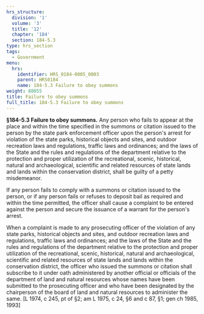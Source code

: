 ```yaml
---
hrs_structure:
  division: '1'
  volume: '3'
  title: '12'
  chapter: '184'
  section: 184-5.3
type: hrs_section
tags:
  - Government
menu:
  hrs:
    identifier: HRS_0184-0005_0003
    parent: HRS0184
    name: 184-5.3 Failure to obey summons
weight: 88055
title: Failure to obey summons
full_title: 184-5.3 Failure to obey summons
---
```

**§184-5.3 Failure to obey summons.** Any person who fails to appear at the place and within the time specified in the summons or citation issued to the person by the state park enforcement officer upon the person's arrest for violation of the state parks, historical objects and sites, and outdoor recreation laws and regulations, traffic laws and ordinances; and the laws of the State and the rules and regulations of the department relative to the protection and proper utilization of the recreational, scenic, historical, natural and archaeological, scientific and related resources of state lands and lands within the conservation district, shall be guilty of a petty misdemeanor.

If any person fails to comply with a summons or citation issued to the person, or if any person fails or refuses to deposit bail as required and within the time permitted, the officer shall cause a complaint to be entered against the person and secure the issuance of a warrant for the person's arrest.

When a complaint is made to any prosecuting officer of the violation of any state parks, historical objects and sites, and outdoor recreation laws and regulations, traffic laws and ordinances; and the laws of the State and the rules and regulations of the department relative to the protection and proper utilization of the recreational, scenic, historical, natural and archaeological, scientific and related resources of state lands and lands within the conservation district, the officer who issued the summons or citation shall subscribe to it under oath administered by another official or officials of the department of land and natural resources whose names have been submitted to the prosecuting officer and who have been designated by the chairperson of the board of land and natural resources to administer the same. [L 1974, c 245, pt of §2; am L 1975, c 24, §6 and c 87, §1; gen ch 1985, 1993]